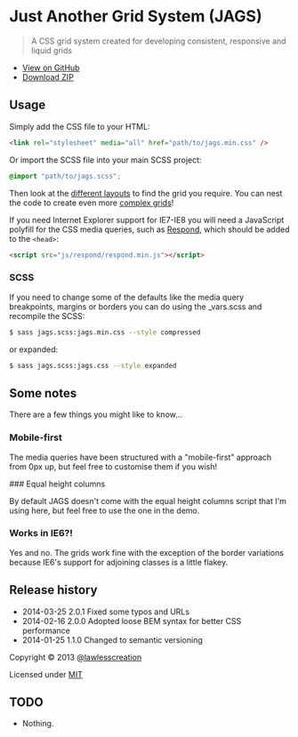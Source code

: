 # Just Another Grid System (JAGS)

> A CSS grid system created for developing consistent, responsive and liquid grids

 - [View on GitHub](https://github.com/lawlesscreation/just-another-grid-system)
 - [Download ZIP](https://github.com/lawlesscreation/just-another-grid-system/archive/master.zip)


## Usage

Simply add the CSS file to your HTML:

```html
<link rel="stylesheet" media="all" href="path/to/jags.min.css" />
```

Or import the SCSS file into your main SCSS project:

```scss
@import "path/to/jags.scss";
```

Then look at the [different layouts](http://lawlesscreation.github.io/just-another-grid-system/gh-pages/layouts.html) to find the grid you require. You can nest the code to create even more [complex grids](http://lawlesscreation.github.io/just-another-grid-system/gh-pages/extreme-testing.html)!

If you need Internet Explorer support for IE7-IE8 you will need a JavaScript polyfill for the CSS media queries, such as [Respond](https://github.com/scottjehl/Respond), which should be added to the `<head>`:

```html
<script src="js/respond/respond.min.js"></script>
```

### SCSS

If you need to change some of the defaults like the media query breakpoints, margins or borders you can do using the _vars.scss and recompile the SCSS:

```bash
$ sass jags.scss:jags.min.css --style compressed
```

or expanded:

```bash
$ sass jags.scss:jags.css --style expanded
```

## Some notes
There are a few things you might like to know...

### Mobile-first

The media queries have been structured with a "mobile-first" approach from 0px up, but feel free to customise them if you wish!

### Equal height columns

By default JAGS doesn't come with the equal height columns script that I'm using here, but feel free to use the one in the demo.

### Works in IE6?!

Yes and no. The grids work fine with the exception of the border variations because IE6's support for adjoining classes is a little flakey.


## Release history

 - 2014-03-25 2.0.1 Fixed some typos and URLs
 - 2014-02-16 2.0.0 Adopted loose BEM syntax for better CSS performance
 - 2014-01-25 1.1.0 Changed to semantic versioning

Copyright &copy; 2013 [@lawlesscreation](http://twitter.com/lawlesscreation)

Licensed under [MIT](http://opensource.org/licenses/mit-license.php)


## TODO

 - Nothing.
